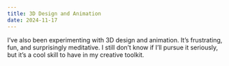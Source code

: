 ```yaml
---
title: 3D Design and Animation
date: 2024-11-17
---
```


I’ve also been experimenting with 3D design and animation. It’s frustrating, fun, and surprisingly meditative. I still don’t know if I’ll pursue it seriously, but it’s a cool skill to have in my creative toolkit.
